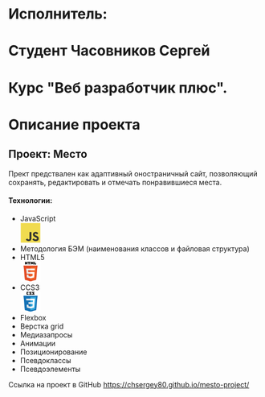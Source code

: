 # Исполнитель:
# Студент Часовников Сергей
# Курс "Веб разработчик плюс".

# Описание проекта
## Проект: Место
Прект предствален как адаптивный оностраничный сайт, позволяющий сохранять, редактировать и отмечать понравившиеся места.

#### Технологии:
* JavaScript <div><img src="https://github.com/devicons/devicon/blob/master/icons/javascript/javascript-original.svg" title="HTML5" alt="HTML5" width="40" height="40"/></div>
* Методология БЭМ (наименования классов и файловая структура)
* HTML5 <div><img src="https://github.com/devicons/devicon/blob/master/icons/html5/html5-original-wordmark.svg" title="HTML5" alt="HTML5" width="40" height="40"/></div>
* CCS3 <div><img src="https://github.com/devicons/devicon/blob/master/icons/css3/css3-original-wordmark.svg" title="CSS" alt="CSS" width="40" height="40"/></div>
* Flexbox
* Верстка grid
* Медиазапросы
* Анимации
* Позиционирование
* Псевдоклассы
* Псевдоэлементы

Ссылка на проект в GitHub https://chsergey80.github.io/mesto-project/
